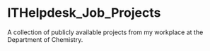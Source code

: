 # ITHelpdesk_Job_Projects
A collection of publicly available projects from my workplace at the Department of Chemistry.
